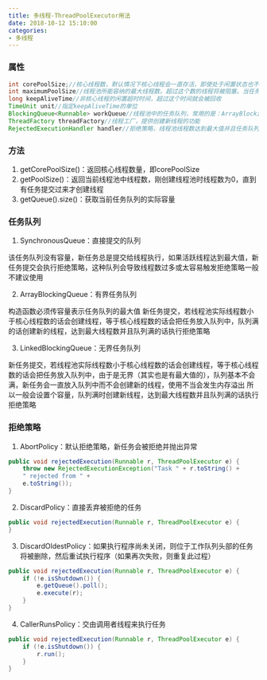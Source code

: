 ```yaml
---
title: 多线程-ThreadPoolExecutor用法
date: 2018-10-12 15:10:00
categories: 
- 多线程
---
```


### 属性
```java
int corePoolSize;//核心线程数，默认情况下核心线程会一直存活，即使处于闲置状态也不会受存keepAliveTime限制。除非将allowCoreThreadTimeOut设置为true
int maximumPoolSize//线程池所能容纳的最大线程数。超过这个数的线程将被阻塞。当任务队列为没有设置大小的LinkedBlockingDeque时，这个值无效
long keepAliveTime//非核心线程的闲置超时时间，超过这个时间就会被回收
TimeUnit unit//指定keepAliveTime的单位
BlockingQueue<Runnable> workQueue//线程池中的任务队列，常用的是：ArrayBlockingQueue、LinkedBlockingQueue、SynchronousQueue
ThreadFactory threadFactory//线程工厂，提供创建新线程的功能
RejectedExecutionHandler handler//拒绝策略，线程池线程数达到最大值并且任务队列满时触发
```
<!--more-->
### 方法
1. getCorePoolSize()：返回核心线程数量，即corePoolSize
2. getPoolSize()：返回当前线程池中线程数，刚创建线程池时线程数为0，直到有任务提交过来才创建线程
3. getQueue().size()：获取当前任务队列的实际容量

### 任务队列
1. SynchronousQueue：直接提交的队列

该任务队列没有容量，新任务总是提交给线程执行，如果活跃线程达到最大值，新任务提交会执行拒绝策略，这种队列会导致线程数过多或太容易触发拒绝策略一般不建议使用

2. ArrayBlockingQueue：有界任务队列

构造函数必须传容量表示任务队列的最大值
新任务提交，若线程池实际线程数小于核心线程数的话会创建线程，等于核心线程数的话会把任务放入队列中，队列满的话创建新的线程，达到最大线程数并且队列满的话执行拒绝策略

3. LinkedBlockingQueue：无界任务队列

新任务提交，若线程池实际线程数小于核心线程数的话会创建线程，等于核心线程数的话会把任务放入队列中，由于是无界（其实也是有最大值的），队列基本不会满，新任务会一直放入队列中而不会创建新的线程，使用不当会发生内存溢出
所以一般会设置个容量，队列满时创建新线程，达到最大线程数并且队列满的话执行拒绝策略

### 拒绝策略
1. AbortPolicy：默认拒绝策略，新任务会被拒绝并抛出异常
```java
public void rejectedExecution(Runnable r, ThreadPoolExecutor e) {
	throw new RejectedExecutionException("Task " + r.toString() +
	" rejected from " +
	e.toString());
}
```
2. DiscardPolicy：直接丢弃被拒绝的任务
```java
public void rejectedExecution(Runnable r, ThreadPoolExecutor e) {
}
```
3. DiscardOldestPolicy：如果执行程序尚未关闭，则位于工作队列头部的任务将被删除，然后重试执行程序（如果再次失败，则重复此过程）
```java
public void rejectedExecution(Runnable r, ThreadPoolExecutor e) {
    if (!e.isShutdown()) {
    	e.getQueue().poll();
    	e.execute(r);
    }
}
```
4. CallerRunsPolicy：交由调用者线程来执行任务
```java
public void rejectedExecution(Runnable r, ThreadPoolExecutor e) {
    if (!e.isShutdown()) {
    	r.run();
    }
}
```






